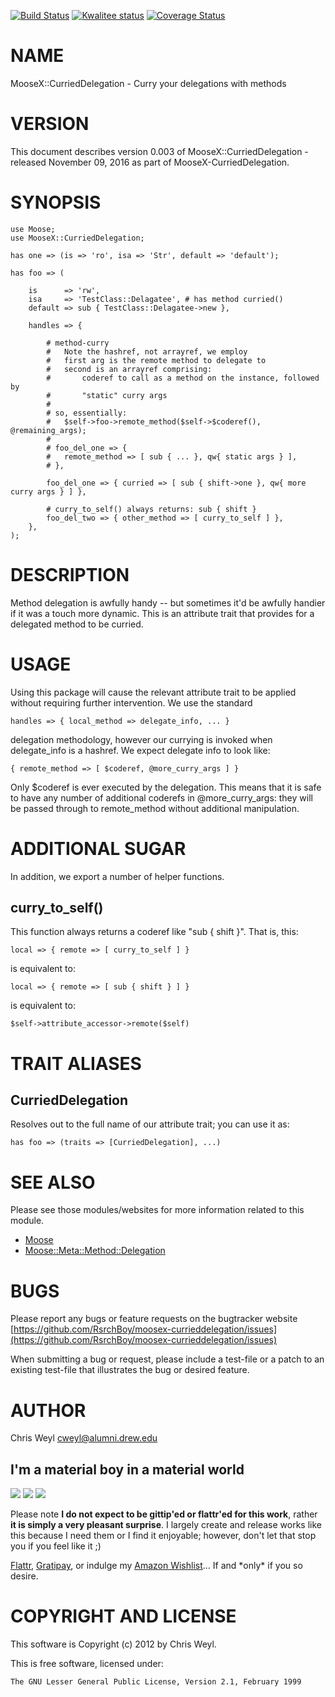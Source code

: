[![Build Status](https://travis-ci.org/RsrchBoy/moosex-currieddelegation.svg?branch=master)](https://travis-ci.org/RsrchBoy/moosex-currieddelegation)
[![Kwalitee status](http://cpants.cpanauthors.org/dist/MooseX-CurriedDelegation.png)](http://cpants.charsbar.org/dist/overview/MooseX-CurriedDelegation)
[![Coverage Status](https://coveralls.io/repos/RsrchBoy/moosex-currieddelegation/badge.svg?branch=master)](https://coveralls.io/r/RsrchBoy/moosex-currieddelegation?branch=master)

# NAME

MooseX::CurriedDelegation - Curry your delegations with methods

# VERSION

This document describes version 0.003 of MooseX::CurriedDelegation - released November 09, 2016 as part of MooseX-CurriedDelegation.

# SYNOPSIS

    use Moose;
    use MooseX::CurriedDelegation;

    has one => (is => 'ro', isa => 'Str', default => 'default');

    has foo => (

        is      => 'rw',
        isa     => 'TestClass::Delagatee', # has method curried()
        default => sub { TestClass::Delagatee->new },

        handles => {

            # method-curry
            #   Note the hashref, not arrayref, we employ
            #   first arg is the remote method to delegate to
            #   second is an arrayref comprising:
            #       coderef to call as a method on the instance, followed by
            #       "static" curry args
            #
            # so, essentially:
            #   $self->foo->remote_method($self->$coderef(), @remaining_args);
            #
            # foo_del_one => {
            #   remote_method => [ sub { ... }, qw{ static args } ],
            # },

            foo_del_one => { curried => [ sub { shift->one }, qw{ more curry args } ] },

            # curry_to_self() always returns: sub { shift }
            foo_del_two => { other_method => [ curry_to_self ] },
        },
    );

# DESCRIPTION

Method delegation is awfully handy -- but sometimes it'd be awfully handier if
it was a touch more dynamic.  This is an attribute trait that provides for a
delegated method to be curried.

# USAGE

Using this package will cause the relevant attribute trait to be applied
without requiring further intervention.  We use the standard

    handles => { local_method => delegate_info, ... }

delegation methodology, however our currying is invoked when delegate\_info is
a hashref.  We expect delegate info to look like:

    { remote_method => [ $coderef, @more_curry_args ] }

Only $coderef is ever executed by the delegation.  This means that it is safe
to have any number of additional coderefs in @more\_curry\_args: they will be
passed through to remote\_method without additional manipulation.

# ADDITIONAL SUGAR

In addition, we export a number of helper functions.

## curry\_to\_self()

This function always returns a coderef like "sub { shift }".  That is, this:

    local => { remote => [ curry_to_self ] }

is equivalent to:

    local => { remote => [ sub { shift } ] }

is equivalent to:

    $self->attribute_accessor->remote($self)

# TRAIT ALIASES

## CurriedDelegation

Resolves out to the full name of our attribute trait; you can use it as:

    has foo => (traits => [CurriedDelegation], ...)

# SEE ALSO

Please see those modules/websites for more information related to this module.

- [Moose](https://metacpan.org/pod/Moose)
- [Moose::Meta::Method::Delegation](https://metacpan.org/pod/Moose::Meta::Method::Delegation)

# BUGS

Please report any bugs or feature requests on the bugtracker website
[https://github.com/RsrchBoy/moosex-currieddelegation/issues](https://github.com/RsrchBoy/moosex-currieddelegation/issues)

When submitting a bug or request, please include a test-file or a
patch to an existing test-file that illustrates the bug or desired
feature.

# AUTHOR

Chris Weyl <cweyl@alumni.drew.edu>

## I'm a material boy in a material world

<div>
    <a href="https://gratipay.com/RsrchBoy/"><img src="http://img.shields.io/gratipay/RsrchBoy.svg" /></a>
    <a href="http://bit.ly/rsrchboys-wishlist"><img src="http://wps.io/wp-content/uploads/2014/05/amazon_wishlist.resized.png" /></a>
    <a href="https://flattr.com/submit/auto?user_id=RsrchBoy&url=https%3A%2F%2Fgithub.com%2FRsrchBoy%2Fmoosex-currieddelegation&title=RsrchBoy's%20CPAN%20MooseX-CurriedDelegation&tags=%22RsrchBoy's%20MooseX-CurriedDelegation%20in%20the%20CPAN%22"><img src="http://api.flattr.com/button/flattr-badge-large.png" /></a>
</div>

Please note **I do not expect to be gittip'ed or flattr'ed for this work**,
rather **it is simply a very pleasant surprise**. I largely create and release
works like this because I need them or I find it enjoyable; however, don't let
that stop you if you feel like it ;)

[Flattr](https://flattr.com/submit/auto?user_id=RsrchBoy&url=https%3A%2F%2Fgithub.com%2FRsrchBoy%2Fmoosex-currieddelegation&title=RsrchBoy&#x27;s%20CPAN%20MooseX-CurriedDelegation&tags=%22RsrchBoy&#x27;s%20MooseX-CurriedDelegation%20in%20the%20CPAN%22),
[Gratipay](https://gratipay.com/RsrchBoy/), or indulge my
[Amazon Wishlist](http://bit.ly/rsrchboys-wishlist)...  If and \*only\* if you so desire.

# COPYRIGHT AND LICENSE

This software is Copyright (c) 2012 by Chris Weyl.

This is free software, licensed under:

    The GNU Lesser General Public License, Version 2.1, February 1999
